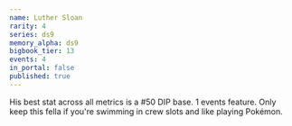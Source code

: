 ```yaml
---
name: Luther Sloan
rarity: 4
series: ds9
memory_alpha: ds9
bigbook_tier: 13
events: 4
in_portal: false
published: true
---
```


His best stat across all metrics is a #50 DIP base. 1 events feature. Only keep this fella if you're swimming in crew slots and like playing Pokémon.
